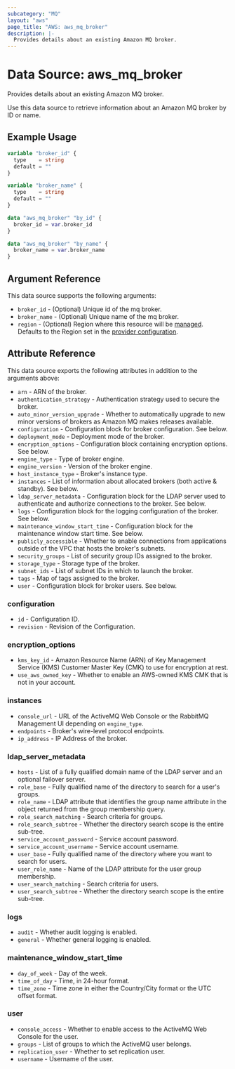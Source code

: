 ```yaml
---
subcategory: "MQ"
layout: "aws"
page_title: "AWS: aws_mq_broker"
description: |-
  Provides details about an existing Amazon MQ broker.
---
```


# Data Source: aws_mq_broker

Provides details about an existing Amazon MQ broker.

Use this data source to retrieve information about an Amazon MQ broker by ID or name.

## Example Usage

```terraform
variable "broker_id" {
  type    = string
  default = ""
}

variable "broker_name" {
  type    = string
  default = ""
}

data "aws_mq_broker" "by_id" {
  broker_id = var.broker_id
}

data "aws_mq_broker" "by_name" {
  broker_name = var.broker_name
}
```

## Argument Reference

This data source supports the following arguments:

* `broker_id` - (Optional) Unique id of the mq broker.
* `broker_name` - (Optional) Unique name of the mq broker.
* `region` - (Optional) Region where this resource will be [managed](https://docs.aws.amazon.com/general/latest/gr/rande.html#regional-endpoints). Defaults to the Region set in the [provider configuration](https://registry.terraform.io/providers/hashicorp/aws/latest/docs#aws-configuration-reference).

## Attribute Reference

This data source exports the following attributes in addition to the arguments above:

* `arn` - ARN of the broker.
* `authentication_strategy` - Authentication strategy used to secure the broker.
* `auto_minor_version_upgrade` - Whether to automatically upgrade to new minor versions of brokers as Amazon MQ makes releases available.
* `configuration` - Configuration block for broker configuration. See below.
* `deployment_mode` - Deployment mode of the broker.
* `encryption_options` - Configuration block containing encryption options. See below.
* `engine_type` - Type of broker engine.
* `engine_version` - Version of the broker engine.
* `host_instance_type` - Broker's instance type.
* `instances` - List of information about allocated brokers (both active & standby). See below.
* `ldap_server_metadata` - Configuration block for the LDAP server used to authenticate and authorize connections to the broker. See below.
* `logs` - Configuration block for the logging configuration of the broker. See below.
* `maintenance_window_start_time` - Configuration block for the maintenance window start time. See below.
* `publicly_accessible` - Whether to enable connections from applications outside of the VPC that hosts the broker's subnets.
* `security_groups` - List of security group IDs assigned to the broker.
* `storage_type` - Storage type of the broker.
* `subnet_ids` - List of subnet IDs in which to launch the broker.
* `tags` - Map of tags assigned to the broker.
* `user` - Configuration block for broker users. See below.

### configuration

* `id` - Configuration ID.
* `revision` - Revision of the Configuration.

### encryption_options

* `kms_key_id` - Amazon Resource Name (ARN) of Key Management Service (KMS) Customer Master Key (CMK) to use for encryption at rest.
* `use_aws_owned_key` - Whether to enable an AWS-owned KMS CMK that is not in your account.

### instances

* `console_url` - URL of the ActiveMQ Web Console or the RabbitMQ Management UI depending on `engine_type`.
* `endpoints` - Broker's wire-level protocol endpoints.
* `ip_address` - IP Address of the broker.

### ldap_server_metadata

* `hosts` - List of a fully qualified domain name of the LDAP server and an optional failover server.
* `role_base` - Fully qualified name of the directory to search for a user's groups.
* `role_name` - LDAP attribute that identifies the group name attribute in the object returned from the group membership query.
* `role_search_matching` - Search criteria for groups.
* `role_search_subtree` - Whether the directory search scope is the entire sub-tree.
* `service_account_password` - Service account password.
* `service_account_username` - Service account username.
* `user_base` - Fully qualified name of the directory where you want to search for users.
* `user_role_name` - Name of the LDAP attribute for the user group membership.
* `user_search_matching` - Search criteria for users.
* `user_search_subtree` - Whether the directory search scope is the entire sub-tree.

### logs

* `audit` - Whether audit logging is enabled.
* `general` - Whether general logging is enabled.

### maintenance_window_start_time

* `day_of_week` - Day of the week.
* `time_of_day` - Time, in 24-hour format.
* `time_zone` - Time zone in either the Country/City format or the UTC offset format.

### user

* `console_access` - Whether to enable access to the ActiveMQ Web Console for the user.
* `groups` - List of groups to which the ActiveMQ user belongs.
* `replication_user` - Whether to set replication user.
* `username` - Username of the user.

